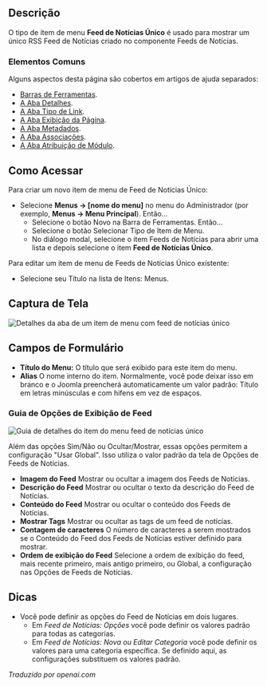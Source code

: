 <!-- Filename: Help4.x:Menu_Item:_Single_News_Feed  / Display title: Feed de Notícias Único -->

## Descrição

O tipo de item de menu **Feed de Notícias Único** é usado para mostrar um único RSS Feed de Notícias criado no componente Feeds de Notícias.

### Elementos Comuns

Alguns aspectos desta página são cobertos em artigos de ajuda separados:

* [Barras de Ferramentas](jdocmanual?article=help/common-elements/toolbars).
* [A Aba Detalhes](jdocmanual?article=help/menu-items-common/menu-item-details).
* [A Aba Tipo de Link](jdocmanual?article=help/menu-items-common/menu-item-link-type).
* [A Aba Exibição da Página](jdocmanual?article=help/menu-items-common/menu-item-page-display).
* [A Aba Metadados](jdocmanual?article=help/menu-items-common/menu-item-metadata).
* [A Aba Associações](jdocmanual?article=help/common-elements/edit-associations).
* [A Aba Atribuição de Módulo](jdocmanual?article=help/menu-items-common/menu-item-module-assignment).

## Como Acessar

Para criar um novo item de menu de Feed de Notícias Único:

- Selecione **Menus → \[nome do menu\]** no menu do Administrador 
  (por exemplo, **Menus → Menu Principal**). Então...
  - Selecione o botão Novo na Barra de Ferramentas. Então...
  - Selecione o botão Selecionar Tipo de Item de Menu.
  - No diálogo modal, selecione o item Feeds de Notícias para abrir uma lista e 
    depois selecione o item **Feed de Notícias Único**.
  
Para editar um item de menu de Feeds de Notícias Único existente:

- Selecione seu Título na lista de Itens: Menus.

## Captura de Tela

![Detalhes da aba de um item de menu com feed de notícias único](../../../ptbr/images/menu-items/news-feeds-single-news-feed-details-tab.png)

## Campos de Formulário

- **Título do Menu:** O título que será exibido para este item do menu.
- **Alias** O nome interno do item. Normalmente, você pode deixar isso
  em branco e o Joomla preencherá automaticamente um valor padrão: Título em letras minúsculas e com hifens em vez de espaços.

### Guia de Opções de Exibição de Feed

![Guia de detalhes do item do menu feed de notícias único](../../../ptbr/images/menu-items/news-feeds-single-news-feed-feed-display-options-tab.png)

Além das opções Sim/Não ou Ocultar/Mostrar, essas opções permitem a configuração "Usar Global". Isso utiliza o valor padrão da tela de Opções de Feeds de Notícias.

- **Imagem do Feed** Mostrar ou ocultar a imagem dos Feeds de Notícias.
- **Descrição do Feed** Mostrar ou ocultar o texto da descrição do Feed de Notícias.
- **Conteúdo do Feed** Mostrar ou ocultar o conteúdo dos Feeds de Notícias.
- **Mostrar Tags** Mostrar ou ocultar as tags de um feed de notícias.
- **Contagem de caracteres** O número de caracteres a serem mostrados se o Conteúdo do Feed
  dos Feeds de Notícias estiver definido para mostrar.
- **Ordem de exibição do Feed** Selecione a ordem de exibição do feed, mais recente primeiro,
  mais antigo primeiro, ou Global, a configuração nas Opções de Feeds de Notícias.

## Dicas

- Você pode definir as opções do Feed de Notícias em dois lugares.
  - Em *Feed de Notícias: Opções* você pode definir os valores padrão para todas as categorias.
  - Em *Feed de Notícias: Nova ou Editar Categoria* você pode definir os valores para uma categoria específica. Se definido aqui, as configurações substituem os valores padrão.

*Traduzido por openai.com*

